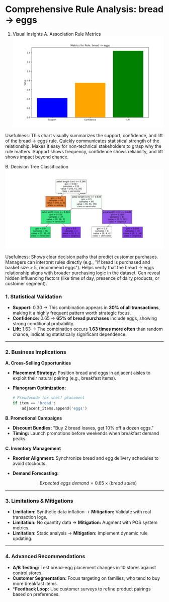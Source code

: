 # **Comprehensive Rule Analysis: bread → eggs**

1. Visual Insights
A. Association Rule Metrics
![alt text](visualizations/best_rule_metrics.png)

Usefulness:
This chart visually summarizes the support, confidence, and lift of the bread → eggs rule.
Quickly communicates statistical strength of the relationship.
Makes it easy for non-technical stakeholders to grasp why the rule matters.
Support shows frequency, confidence shows reliability, and lift shows impact beyond chance.

B. Decision Tree Classification
![alt text](visualizations/decision_tree.png)

Usefulness:
Shows clear decision paths that predict customer purchases.
Managers can interpret rules directly (e.g., "If bread is purchased and basket size > 5, recommend eggs").
Helps verify that the bread → eggs relationship aligns with broader purchasing logic in the dataset.
Can reveal hidden influencing factors (like time of day, presence of dairy products, or customer segment).

### **1. Statistical Validation**

* **Support:** 0.30 → This combination appears in **30% of all transactions**, making it a highly frequent pattern worth strategic focus.
* **Confidence:** 0.65 → **65% of bread purchases** include eggs, showing strong conditional probability.
* **Lift:** 1.63 → The combination occurs **1.63 times more often** than random chance, indicating statistically significant dependence.

---

### **2. Business Implications** 

**A. Cross-Selling Opportunities**

* **Placement Strategy:** Position bread and eggs in adjacent aisles to exploit their natural pairing (e.g., breakfast items).
* **Planogram Optimization:**

  ```python
  # Pseudocode for shelf placement
  if item == 'bread':
      adjacent_items.append('eggs')
  ```

**B. Promotional Campaigns**

* **Discount Bundles:** "Buy 2 bread loaves, get 10% off a dozen eggs."
* **Timing:** Launch promotions before weekends when breakfast demand peaks.

**C. Inventory Management**

* **Reorder Alignment:** Synchronize bread and egg delivery schedules to avoid stockouts.
* **Demand Forecasting:**

  ```math
  Expected\ eggs\ demand = 0.65 × (bread\ sales)
  ```

---

### **3. Limitations & Mitigations** 

* **Limitation:** Synthetic data inflation → **Mitigation:** Validate with real transaction logs.
* **Limitation:** No quantity data → **Mitigation:** Augment with POS system metrics.
* **Limitation:** Static analysis → **Mitigation:** Implement dynamic rule updating.

---

### **4. Advanced Recommendations** 

* **A/B Testing:** Test bread–egg placement changes in 10 stores against control stores.
* **Customer Segmentation:** Focus targeting on families, who tend to buy more breakfast items.
* ***Feedback Loop:** Use customer surveys to refine product pairings based on preferences.
